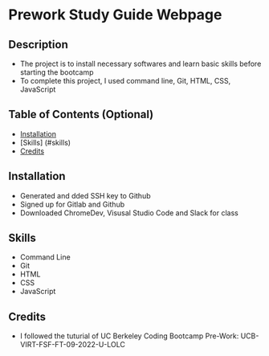 # Prework Study Guide Webpage

## Description
- The project is to install necessary softwares and learn basic skills before starting the bootcamp
- To complete this project, I used command line, Git, HTML, CSS, JavaScript

## Table of Contents (Optional)
- [Installation](#installation)
- [Skills] (#skills)
- [Credits](#Credits)

## Installation
- Generated and dded SSH key to Github
- Signed up for Gitlab and Github
- Downloaded ChromeDev, Visusal Studio Code and Slack for class

## Skills
- Command Line
- Git
- HTML
- CSS
- JavaScript

## Credits
- I followed the tuturial of UC Berkeley Coding Bootcamp Pre-Work: UCB-VIRT-FSF-FT-09-2022-U-LOLC
